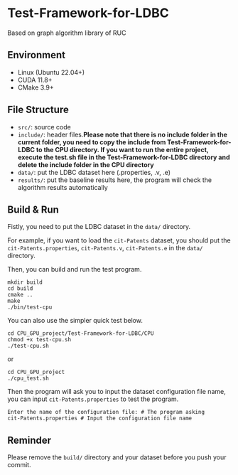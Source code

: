 # Test-Framework-for-LDBC
Based on graph algorithm library of RUC

## Environment

- Linux (Ubuntu 22.04+)
- CUDA 11.8+
- CMake 3.9+

## File Structure

- `src/`: source code
- `include/`: header files.**Please note that there is no include folder in the current folder, you need to copy the include from Test-Framework-for-LDBC to the CPU directory. If you want to run the entire project, execute the test.sh file in the Test-Framework-for-LDBC directory and delete the include folder in the CPU directory** 
- `data/`: put the LDBC dataset here (.properties, .v, .e)
- `results/`: put the baseline results here, the program will check the algorithm results automatically

## Build & Run

Fistly, you need to put the LDBC dataset in the `data/` directory.

For example, if you want to load the `cit-Patents` dataset, you should put the `cit-Patents.properties`, `cit-Patents.v`, `cit-Patents.e` in the `data/` directory.

Then, you can build and run the test program.

```shell
mkdir build
cd build
cmake ..
make
./bin/test-cpu
```
You can also use the simpler quick test below.

```shell
cd CPU_GPU_project/Test-Framework-for-LDBC/CPU
chmod +x test-cpu.sh
./test-cpu.sh
```

or
```shell
cd CPU_GPU_project
./cpu_test.sh
```

Then the program will ask you to input the dataset configuration file name, you can input `cit-Patents.properties` to test the program.

```shell
Enter the name of the configuration file: # The program asking
cit-Patents.properties # Input the configuration file name
```

## Reminder

Please remove the `build/` directory and your dataset before you push your commit.